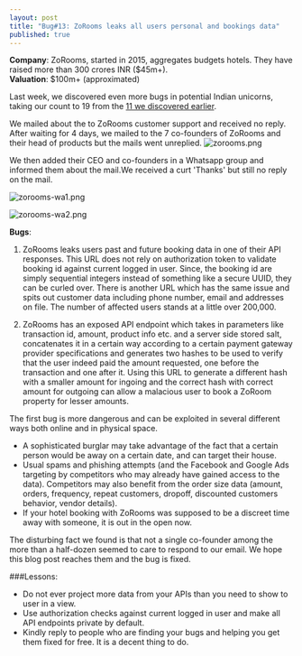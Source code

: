 ```yaml
---
layout: post
title: "Bug#13: ZoRooms leaks all users personal and bookings data"
published: true
---
```



**Company**: ZoRooms, started in 2015, aggregates budgets hotels. They have raised more than 300 crores INR ($45m+).      
**Valuation**: $100m+ (approximated) 

Last week, we discovered even more bugs in potential Indian unicorns, taking our count to 19 from the [11 we discovered earlier](https://medium.com/@fallible/we-discovered-severe-bugs-in-11-startups-worth-3-billion-in-a-week-cf2a856edb94). 

We mailed about the to ZoRooms customer support and received no reply. After waiting for 4 days, we mailed to the 7 co-founders of ZoRooms and their head of products but the mails went unreplied.
![zorooms.png]({{site.baseurl}}/zorooms.png)

         
We then added their CEO and co-founders in a Whatsapp group and informed them about the mail.We received a curt 'Thanks' but still no reply on the mail.

     
![zorooms-wa1.png]({{site.baseurl}}/zorooms-wa1.png)

![zorooms-wa2.png]({{site.baseurl}}/zorooms-wa2.png)

     
          

**Bugs**:      

1. ZoRooms leaks users past and future booking data in one of their API responses. This URL does not rely on authorization token to validate booking id against current logged in user. Since, the booking id are simply sequential integers instead of something like a secure UUID, they can be curled over.  There is another URL which has the same issue and spits out customer data including phone number, email and addresses on file. The number of affected users stands at a little over 200,000.

2. ZoRooms has an exposed API endpoint which takes in parameters like transaction id, amount, product info etc. and a server side stored salt, concatenates it in a certain way according to a certain payment gateway provider specifications and generates two hashes to be used to verify that the user indeed paid the amount requested, one before the transaction and one after it. Using this URL to generate a different hash with a smaller amount for ingoing and the correct hash with correct amount for outgoing can allow a malacious user to book a ZoRoom property for lesser amounts.

The first bug is more dangerous and can be exploited in several different ways both online and in physical space.

- A sophisticated burglar may take advantage of the fact that a certain person would be away on a certain date, and can target their house.
- Usual spams and phishing attempts (and the Facebook and Google Ads targeting by competitors who may already have gained access to the data). Competitors may also benefit from the order size data (amount, orders, frequency, repeat customers, dropoff, discounted customers behavior, vendor details).
- If your hotel booking with ZoRooms was supposed to be a discreet time away with someone, it is out in the open now.
       

The disturbing fact we found is that not a single co-founder among the more than a half-dozen seemed to care to respond to our email. We hope this blog post reaches them and the bug is fixed.


###Lessons:      
- Do not ever project more data from your APIs than you need to show to user in a view. 
- Use authorization checks against current logged in user and make all API endpoints private by default.
- Kindly reply to people who are finding your bugs and helping you get them fixed for free. It is a decent thing to do.

